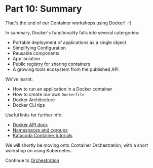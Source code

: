 # Part 10: Summary

That's the end of our Container workshops using Docker! :-)

In summary, Docker's functionality falls into several catergories:

- Portable deployment of applications as a single object
- Simplifying Configuration
- Reusable components
- App isolation
- Public registry for sharing containers
- A growing tools ecosystem from the published API

We've learnt:
- How to run an application in a Docker container
- How to create our own `Dockerfile`
- Docker Architecture
- Docker CLI tips

Useful links for further info:
- [Docker API docs](https://docs.docker.com/)
- [Namespaces and cgroups](https://medium.com/@nagarwal/understanding-the-docker-internals-7ccb052ce9fe)
- [Katacoda Container tutorials](https://www.katacoda.com/courses/docker)


We will shortly be moving onto Container Orchestration, with a short workshop on using Kubernetes.

Continue to [Orchestration](../OrchestrationWorkshop1/OrchestrationIntro.md)